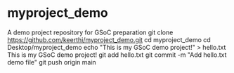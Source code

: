 # myproject_demo
A demo project repository for GSoC preparation
git clone https://github.com/keerthi/myproject_demo.git
cd myproject_demo
cd Desktop/myproject_demo
echo "This is my GSoC demo project!" > hello.txt
This is my GSoC demo project!
git add hello.txt
git commit -m "Add hello.txt demo file"
git push origin main




